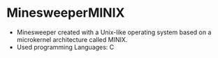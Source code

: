 # MinesweeperMINIX

- Minesweeper created with a Unix-like operating system based on a microkernel architecture called MINIX.
- Used programming Languages: C 
